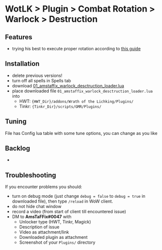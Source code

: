# WotLK > Plugin > Combat Rotation > Warlock > Destruction

## Features
- trying his best to execute proper rotation according to [this guide](https://www.wowhead.com/wotlk/guide/classes/warlock/desctruction/dps-rotation-cooldowns-abilities-pve)

## Installation
- delete previous versions!
- turn off all spells in Spells tab
- download [01_amstaffix_warlock_desctruction_loader.lua](https://raw.githubusercontent.com/Dream-Weaver-GMR-Profiles-Plugins/public/master/plugins/wotlk/combat_rotation/warlock/desctruction/v1/01_amstaffix_wralock_desctruction_loader.lua)
- place downloaded file `01_amstaffix_warlock_desctruction_loader.lua` into
  - HWT: `{HWT_Dir}/addons/Wrath of the Lichking/Plugins/`
  - Tinkr: `{Tinkr_Dir}/scripts/GMR/Plugins/`

## Tuning
File has Config lua table with some tune options, you can change as you like

## Backlog
- 
## Troubleshooting
If you encounter problems you should:
- turn on debug mode (just change `debug = false` to `debug = true` in downloaded file), then type `/reload` in WoW client.
- do not hide chat window
- record a video (from start of client till encountered issue)
- DM to **AmsTaFFix#0047** with
  - Unlocker type (HWT, Tinkr, Magick)
  - Description of issue
  - Video as attachment/link
  - Downloaded plugin as attachment
  - Screenshot of your `Plugins/` directory
